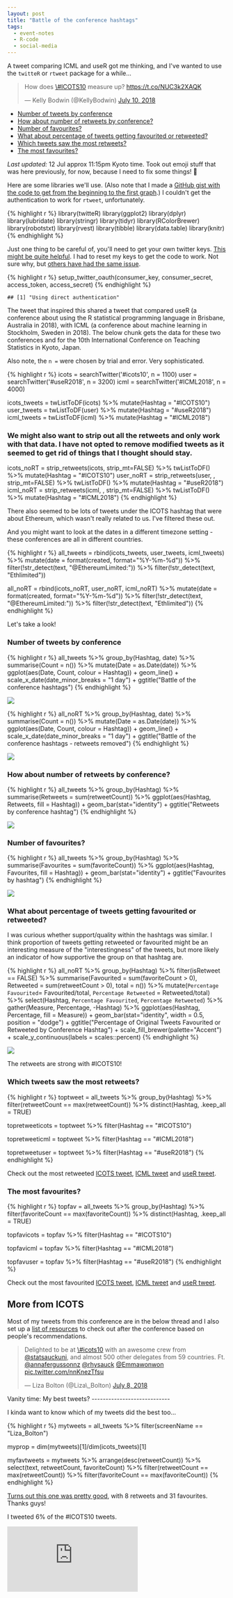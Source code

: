 ```yaml
---
layout: post
title: "Battle of the conference hashtags"
tags:
  - event-notes
  - R-code
  - social-media
---
```


A tweet comparing ICML and useR got me thinking, and I've wanted to use the `twitteR` or `rtweet` package for a while...

<blockquote class="twitter-tweet" data-lang="en">
<p lang="en" dir="ltr">
How does <a href="https://twitter.com/hashtag/ICOTS10?src=hash&amp;ref_src=twsrc%5Etfw">\#ICOTS10</a> measure up? <a href="https://t.co/NUC3k2XAQK">https://t.co/NUC3k2XAQK</a>
</p>
— Kelly Bodwin (@KellyBodwin) <a href="https://twitter.com/KellyBodwin/status/1016743797550485505?ref_src=twsrc%5Etfw">July 10, 2018</a>
</blockquote>
<script async src="https://platform.twitter.com/widgets.js" charset="utf-8"></script>

-   [Number of tweets by conference](#number-of-tweets-by-conference)
-   [How about number of retweets by conference?](#how-about-number-of-retweets-by-conference)
-   [Number of favourites?](#number-of-favourites)
-   [What about percentage of tweets getting favourited or retweeted?](#what-about-percentage-of-tweets-getting-favourited-or-retweeted)
-   [Which tweets saw the most retweets?](#which-tweets-saw-the-most-retweets)
-   [The most favourites?](#the-most-favourites)


*Last updated:* 12 Jul approx 11:15pm Kyoto time. Took out emoji stuff that was here previously, for now, because I need to fix some things! 🤔

Here are some libraries we'll use. (Also note that I made a [GitHub gist with the code to get from the beginning to the first graph](https://gist.github.com/elb0/221b98cd7f89674515f2a25a6cde5859).) I couldn't get the authentication to work for `rtweet`, unfortunately.

{% highlight r %}
library(twitteR)
library(ggplot2)
library(dplyr)
library(lubridate)
library(stringr)
library(tidyr)
library(RColorBrewer)
library(robotstxt)
library(rvest)
library(tibble)
library(data.table)
library(knitr)
{% endhighlight %}

Just one thing to be careful of, you'll need to get your own twitter keys. [This might be quite helpful](https://medium.com/@GalarnykMichael/accessing-data-from-twitter-api-using-r-part1-b387a1c7d3e). I had to reset my keys to get the code to work. Not sure why, but [others have had the same issue](https://github.com/geoffjentry/twitteR/issues/74).

{% highlight r %}
setup_twitter_oauth(consumer_key, consumer_secret, access_token, access_secret)
{% endhighlight %}

    ## [1] "Using direct authentication"

The tweet that inspired this shared a tweet that compared useR (a conference about using the R statistical programming language in Brisbane, Australia in 2018), with ICML (a conference about machine learning in Stockholm, Sweden in 2018). The below chunk gets the data for these two conferences and for the 10th International Conference on Teaching Statistics in Kyoto, Japan.

Also note, the `n =` were chosen by trial and error. Very sophisticated.

{% highlight r %}
icots = searchTwitter('#icots10', n = 1100)
user = searchTwitter('#useR2018', n = 3200)
icml = searchTwitter('#ICML2018', n = 4000)

icots_tweets = twListToDF(icots) %>%
  mutate(Hashtag = "#ICOTS10")
user_tweets = twListToDF(user) %>%
  mutate(Hashtag = "#useR2018")
icml_tweets = twListToDF(icml) %>%
  mutate(Hashtag = "#ICML2018")

### We might also want to strip out all the retweets and only work with that data. I have not opted to remove modified tweets as it seemed to get rid of things that I thought should stay.

icots_noRT = strip_retweets(icots, strip_mt=FALSE) %>%
  twListToDF() %>%
  mutate(Hashtag = "#ICOTS10")
user_noRT = strip_retweets(user, , strip_mt=FALSE) %>%
  twListToDF() %>%
  mutate(Hashtag = "#useR2018")
icml_noRT = strip_retweets(icml, , strip_mt=FALSE) %>%
  twListToDF() %>%
  mutate(Hashtag = "#ICML2018")
{% endhighlight %}

There also seemed to be lots of tweets under the ICOTS hashtag that were about Ethereum, which wasn't really related to us. I've filtered these out.

And you might want to look at the dates in a different timezone setting - these conferences are all in different countries.

{% highlight r %}
all_tweets = rbind(icots_tweets, user_tweets, icml_tweets) %>%
  mutate(date = format(created, format="%Y-%m-%d")) %>%
  filter(!str_detect(text, "@EthereumLimited:")) %>%
  filter(!str_detect(text, "Ethlimited"))

all_noRT = rbind(icots_noRT, user_noRT, icml_noRT) %>%
  mutate(date = format(created, format="%Y-%m-%d")) %>%
  filter(!str_detect(text, "@EthereumLimited:")) %>%
  filter(!str_detect(text, "Ethlimited"))
{% endhighlight %}

Let's take a look!

### Number of tweets by conference

{% highlight r %}
all_tweets %>%
  group_by(Hashtag, date) %>%
  summarise(Count = n()) %>%
  mutate(Date = as.Date(date)) %>%
  ggplot(aes(Date, Count, colour = Hashtag)) +
  geom_line() +
  scale_x_date(date_minor_breaks = "1 day") +
  ggtitle("Battle of the conference hashtags")
{% endhighlight %}

![]({{site.baseurl}}/images/conferencetweets_files/figure-markdown_github/graph-1.png)

{% highlight r %}
all_noRT %>%
  group_by(Hashtag, date) %>%
  summarise(Count = n()) %>%
  mutate(Date = as.Date(date)) %>%
  ggplot(aes(Date, Count, colour = Hashtag)) +
  geom_line() +
  scale_x_date(date_minor_breaks = "1 day") +
  ggtitle("Battle of the conference hashtags - retweets removed")
{% endhighlight %}

![]({{site.baseurl}}/images/conferencetweets_files/figure-markdown_github/graph-2.png)

### How about number of retweets by conference?

{% highlight r %}
all_tweets %>%
  group_by(Hashtag) %>%
  summarise(Retweets = sum(retweetCount)) %>%
  ggplot(aes(Hashtag, Retweets, fill = Hashtag)) +
  geom_bar(stat="identity") +
  ggtitle("Retweets by conference hashtag")
{% endhighlight %}

![]({{site.baseurl}}/images/conferencetweets_files/figure-markdown_github/biggest_retweets-1.png)

### Number of favourites?

{% highlight r %}
all_tweets %>%
  group_by(Hashtag) %>%
  summarise(Favourites = sum(favoriteCount)) %>%
  ggplot(aes(Hashtag, Favourites, fill = Hashtag)) +
  geom_bar(stat="identity") +
  ggtitle("Favourites by hashtag")
{% endhighlight %}

![]({{site.baseurl}}/images/conferencetweets_files/figure-markdown_github/biggest_favourites-1.png)

### What about percentage of tweets getting favourited or retweeted?

I was curious whether support/quality within the hashtags was similar. I think proportion of tweets getting retweeted or favourited might be an interesting measure of the "interestingness" of the tweets, but more likely an indicator of how supportive the group on that hashtag are.

{% highlight r %}
all_noRT %>%
  group_by(Hashtag) %>%
  filter(isRetweet == FALSE) %>%
  summarise(Favourited = sum(favoriteCount > 0), Retweeted = sum(retweetCount > 0), total = n()) %>%
  mutate(`Percentage Favourited`= Favourited/total, `Percentage Retweeted` = Retweeted/total) %>%
  select(Hashtag, `Percentage Favourited`, `Percentage Retweeted`) %>%
  gather(Measure, Percentage, -Hashtag) %>%
  ggplot(aes(Hashtag, Percentage, fill = Measure)) +
  geom_bar(stat="identity", width = 0.5, position = "dodge") +
  ggtitle("Percentage of Original Tweets Favourited or Retweeted by Conference Hashtag") +
  scale_fill_brewer(palette="Accent") +
  scale_y_continuous(labels = scales::percent)
{% endhighlight %}

![]({{site.baseurl}}/images/conferencetweets_files/figure-markdown_github/percentages-1.png)

The retweets are strong with \#ICOTS10!

### Which tweets saw the most retweets?

{% highlight r %}
toptweet = all_tweets %>%
  group_by(Hashtag) %>%
  filter(retweetCount == max(retweetCount)) %>%
  distinct(Hashtag, .keep_all = TRUE)

topretweeticots = toptweet %>%
  filter(Hashtag == "#ICOTS10")

topretweeticml = toptweet %>%
  filter(Hashtag == "#ICML2018")

topretweetuser = toptweet %>%
  filter(Hashtag == "#useR2018")
{% endhighlight %}

Check out the most retweeted [ICOTS tweet](https://twitter.com/anyuser/status/1017403257851822080), [ICML tweet](https://twitter.com/anyuser/status/1017411760339341312) and [useR tweet](https://twitter.com/anyuser/status/1017410998725050368).

### The most favourites?

{% highlight r %}
topfav = all_tweets %>%
  group_by(Hashtag) %>%
  filter(favoriteCount == max(favoriteCount)) %>%
  distinct(Hashtag, .keep_all = TRUE)

topfavicots = topfav %>%
  filter(Hashtag == "#ICOTS10")

topfavicml = topfav %>%
  filter(Hashtag == "#ICML2018")

topfavuser = topfav %>%
  filter(Hashtag == "#useR2018")
{% endhighlight %}

Check out the most favourited [ICOTS tweet](https://twitter.com/anyuser/status/1017244182035849216), [ICML tweet](https://twitter.com/anyuser/status/1017059295052140544) and [useR tweet](https://twitter.com/anyuser/status/1014967711036829696).


More from ICOTS
---------------

Most of my tweets from this conference are in the below thread and I also set up a [list of resources](http://blog.dataembassy.co.nz/icots10/) to check out after the conference based on people's recommendations.

<blockquote class="twitter-tweet" data-lang="en">
<p lang="en" dir="ltr">
Delighted to be at <a href="https://twitter.com/hashtag/icots10?src=hash&amp;ref_src=twsrc%5Etfw">\#icots10</a> with an awesome crew from <a href="https://twitter.com/statsauckuni?ref_src=twsrc%5Etfw">@statsauckuni</a>, and almost 500 other delegates from 59 countries. Ft. <a href="https://twitter.com/annafergussonnz?ref_src=twsrc%5Etfw">@annafergussonnz</a> <a href="https://twitter.com/rhysauck?ref_src=twsrc%5Etfw">@rhysauck</a> <a href="https://twitter.com/Emmawonwon?ref_src=twsrc%5Etfw">@Emmawonwon</a> <a href="https://t.co/nnKnezTfsu">pic.twitter.com/nnKnezTfsu</a>
</p>
— Liza Bolton (@Liza\_Bolton) <a href="https://twitter.com/Liza_Bolton/status/1015879520576942080?ref_src=twsrc%5Etfw">July 8, 2018</a>
</blockquote>
<script async src="https://platform.twitter.com/widgets.js" charset="utf-8"></script>
Vanity time: My best tweets?
----------------------------

I kinda want to know which of my tweets did the best too...

{% highlight r %}
mytweets = all_tweets %>%
  filter(screenName == "Liza_Bolton")

myprop = dim(mytweets)[1]/dim(icots_tweets)[1]

myfavtweets = mytweets %>%
  arrange(desc(retweetCount)) %>%
  select(text, retweetCount, favoriteCount) %>%
  filter(retweetCount == max(retweetCount)) %>%
  filter(favoriteCount == max(favoriteCount))
{% endhighlight %}

[Turns out this one was pretty good](https://twitter.com/anyuser/status/1016130460697522177), with 8 retweets and 31 favourites. Thanks guys!

I tweeted 6% of the \#ICOTS10 tweets.

<iframe src="http://blog.dataembassy.co.nz/images/conferencetweets_files/widgets/widget_icml_emoji.html" style="border: none;"></iframe>
